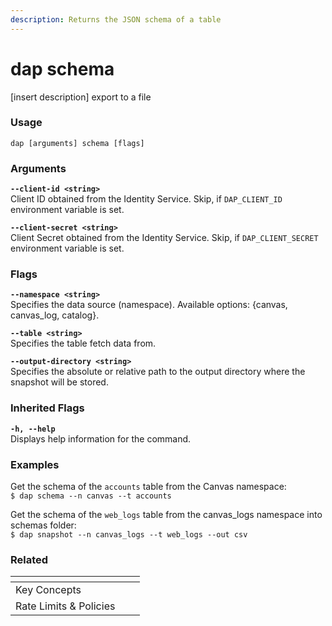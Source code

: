 ```yaml
---
description: Returns the JSON schema of a table
---
```


# dap schema

\[insert description] export to a file

### Usage

```
dap [arguments] schema [flags]
```

### Arguments

**`--client-id <string>`**\
Client ID obtained from the Identity Service. Skip, if `DAP_CLIENT_ID` environment variable is set.

**`--client-secret <string>`**\
Client Secret obtained from the Identity Service. Skip, if `DAP_CLIENT_SECRET` environment variable is set.

### Flags

**`--namespace <string>`**\
Specifies the data source (namespace). Available options: {canvas, canvas\_log, catalog}.

**`--table <string>`**\
Specifies the table fetch data from.

**`--output-directory <string>`**\
Specifies the absolute or relative path to the output directory where the snapshot will be stored.

### Inherited Flags

**`-h, --help`**\
Displays help information for the command.

### Examples

Get the schema of the `accounts` table from the Canvas namespace:\
`$ dap schema --n canvas --t accounts`

Get the schema of the `web_logs` table from the canvas\_logs namespace into schemas folder:\
`$ dap snapshot --n canvas_logs --t web_logs --out csv`

### Related

<table data-card-size="large" data-view="cards"><thead><tr><th></th><th></th><th></th></tr></thead><tbody><tr><td>Key Concepts</td><td></td><td></td></tr><tr><td>Rate Limits &#x26; Policies</td><td></td><td></td></tr></tbody></table>
